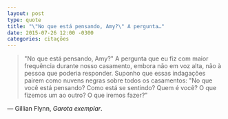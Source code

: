 ```yaml
---
layout: post
type: quote
title: "\"No que está pensando, Amy?\" A pergunta…"
date: 2015-07-26 12:00 -0300
categories: citações
---
```

>"No que está pensando, Amy?" A pergunta que eu fiz com maior frequência durante nosso casamento, embora não em voz alta, não à pessoa que poderia responder. Suponho que essas indagações pairem como nuvens negras sobre todos os casamentos: "No que você está pensando? Como está se sentindo? Quem é você? O que fizemos um ao outro? O que iremos fazer?"

— Gillian Flynn, _Garota exemplar_.
